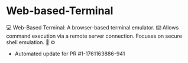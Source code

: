 # Web-based-Terminal
💻 Web-Based Terminal: A browser-based terminal emulator. ⌨️ Allows command execution via a remote server connection. Focuses on secure shell emulation. 📡 ⚙️


- Automated update for PR #1-1761163886-941